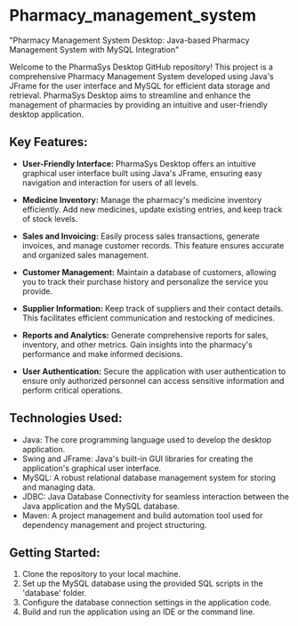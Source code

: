 # Pharmacy_management_system
"Pharmacy Management System Desktop: Java-based Pharmacy Management System with MySQL Integration"

Welcome to the PharmaSys Desktop GitHub repository! This project is a comprehensive Pharmacy Management System developed using Java's JFrame for the user interface and MySQL for efficient data storage and retrieval. PharmaSys Desktop aims to streamline and enhance the management of pharmacies by providing an intuitive and user-friendly desktop application.

## Key Features:
- **User-Friendly Interface:** PharmaSys Desktop offers an intuitive graphical user interface built using Java's JFrame, ensuring easy navigation and interaction for users of all levels.

- **Medicine Inventory:** Manage the pharmacy's medicine inventory efficiently. Add new medicines, update existing entries, and keep track of stock levels.

- **Sales and Invoicing:** Easily process sales transactions, generate invoices, and manage customer records. This feature ensures accurate and organized sales management.

- **Customer Management:** Maintain a database of customers, allowing you to track their purchase history and personalize the service you provide.

- **Supplier Information:** Keep track of suppliers and their contact details. This facilitates efficient communication and restocking of medicines.

- **Reports and Analytics:** Generate comprehensive reports for sales, inventory, and other metrics. Gain insights into the pharmacy's performance and make informed decisions.

- **User Authentication:** Secure the application with user authentication to ensure only authorized personnel can access sensitive information and perform critical operations.

## Technologies Used:
- Java: The core programming language used to develop the desktop application.
- Swing and JFrame: Java's built-in GUI libraries for creating the application's graphical user interface.
- MySQL: A robust relational database management system for storing and managing data.
- JDBC: Java Database Connectivity for seamless interaction between the Java application and the MySQL database.
- Maven: A project management and build automation tool used for dependency management and project structuring.

## Getting Started:
1. Clone the repository to your local machine.
2. Set up the MySQL database using the provided SQL scripts in the 'database' folder.
3. Configure the database connection settings in the application code.
4. Build and run the application using an IDE or the command line.
